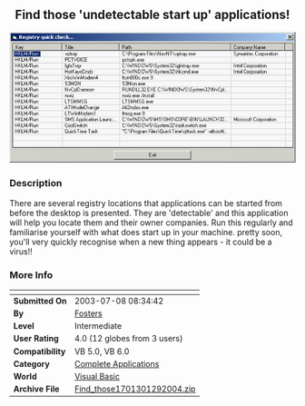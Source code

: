 ﻿<div align="center">

## Find those 'undetectable start up' applications\!

<img src="PIC2004129100179364.gif">
</div>

### Description

There are several registry locations that applications can be started from before the desktop is presented. They are 'detectable' and this application will help you locate them and their owner companies. Run this regularly and familiarise yourself with what does start up in your machine. pretty soon, you'll very quickly recognise when a new thing appears - it could be a virus!!
 
### More Info
 


<span>             |<span>
---                |---
**Submitted On**   |2003-07-08 08:34:42
**By**             |[Fosters](https://github.com/Planet-Source-Code/PSCIndex/blob/master/ByAuthor/fosters.md)
**Level**          |Intermediate
**User Rating**    |4.0 (12 globes from 3 users)
**Compatibility**  |VB 5\.0, VB 6\.0
**Category**       |[Complete Applications](https://github.com/Planet-Source-Code/PSCIndex/blob/master/ByCategory/complete-applications__1-27.md)
**World**          |[Visual Basic](https://github.com/Planet-Source-Code/PSCIndex/blob/master/ByWorld/visual-basic.md)
**Archive File**   |[Find\_those1701301292004\.zip](https://github.com/Planet-Source-Code/fosters-find-those-undetectable-start-up-applications__1-51347/archive/master.zip)








